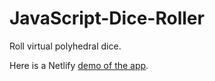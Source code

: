 # JavaScript-Dice-Roller

Roll virtual polyhedral dice.

Here is a Netlify [demo of the app](https://vanilla-js-dice-roller.netlify.app/).
